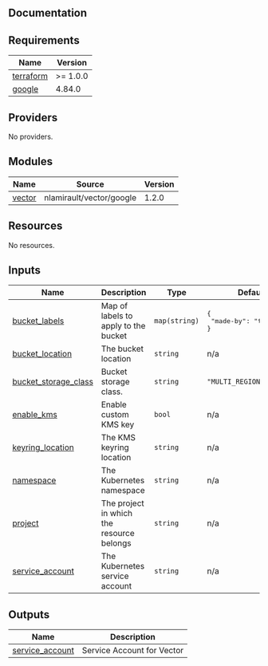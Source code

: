 ## Documentation

<!-- BEGINNING OF PRE-COMMIT-TERRAFORM DOCS HOOK -->

## Requirements

| Name                                                                     | Version  |
| ------------------------------------------------------------------------ | -------- |
| <a name="requirement_terraform"></a> [terraform](#requirement_terraform) | >= 1.0.0 |
| <a name="requirement_google"></a> [google](#requirement_google)          | 4.84.0   |

## Providers

No providers.

## Modules

| Name                                                  | Source                   | Version |
| ----------------------------------------------------- | ------------------------ | ------- |
| <a name="module_vector"></a> [vector](#module_vector) | nlamirault/vector/google | 1.2.0   |

## Resources

No resources.

## Inputs

| Name                                                                                            | Description                               | Type          | Default                                      | Required |
| ----------------------------------------------------------------------------------------------- | ----------------------------------------- | ------------- | -------------------------------------------- | :------: |
| <a name="input_bucket_labels"></a> [bucket\_labels](#input_bucket_labels)                       | Map of labels to apply to the bucket      | `map(string)` | <pre>{<br> "made-by": "terraform"<br>}</pre> |    no    |
| <a name="input_bucket_location"></a> [bucket\_location](#input_bucket_location)                 | The bucket location                       | `string`      | n/a                                          |   yes    |
| <a name="input_bucket_storage_class"></a> [bucket\_storage\_class](#input_bucket_storage_class) | Bucket storage class.                     | `string`      | `"MULTI_REGIONAL"`                           |    no    |
| <a name="input_enable_kms"></a> [enable\_kms](#input_enable_kms)                                | Enable custom KMS key                     | `bool`        | n/a                                          |   yes    |
| <a name="input_keyring_location"></a> [keyring\_location](#input_keyring_location)              | The KMS keyring location                  | `string`      | n/a                                          |   yes    |
| <a name="input_namespace"></a> [namespace](#input_namespace)                                    | The Kubernetes namespace                  | `string`      | n/a                                          |   yes    |
| <a name="input_project"></a> [project](#input_project)                                          | The project in which the resource belongs | `string`      | n/a                                          |   yes    |
| <a name="input_service_account"></a> [service\_account](#input_service_account)                 | The Kubernetes service account            | `string`      | n/a                                          |   yes    |

## Outputs

| Name                                                                              | Description                |
| --------------------------------------------------------------------------------- | -------------------------- |
| <a name="output_service_account"></a> [service\_account](#output_service_account) | Service Account for Vector |

<!-- END OF PRE-COMMIT-TERRAFORM DOCS HOOK -->
